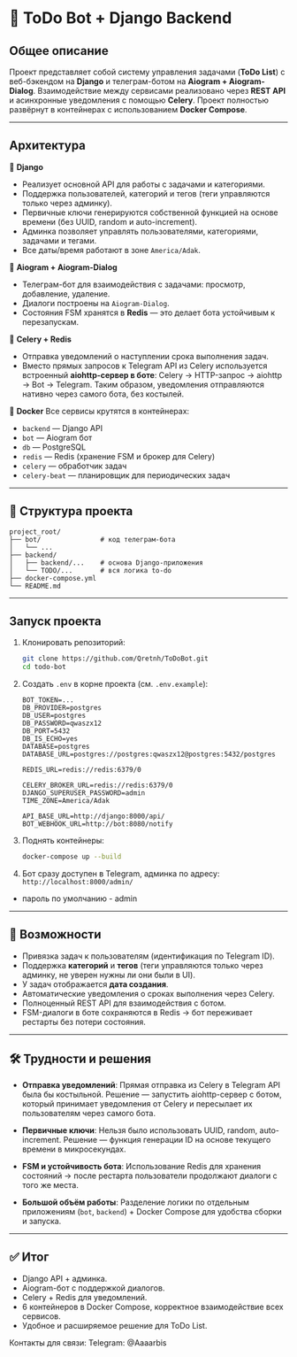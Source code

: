 # 📌 ToDo Bot + Django Backend

## Общее описание

Проект представляет собой систему управления задачами (**ToDo List**) с веб-бэкендом на **Django** и телеграм-ботом на **Aiogram + Aiogram-Dialog**.
Взаимодействие между сервисами реализовано через **REST API** и асинхронные уведомления с помощью **Celery**.
Проект полностью развёрнут в контейнерах с использованием **Docker Compose**.

---

## Архитектура

🔹 **Django**

* Реализует основной API для работы с задачами и категориями.
* Поддержка пользователей, категорий и тегов (теги управляются только через админку).
* Первичные ключи генерируются собственной функцией на основе времени (без UUID, random и auto-increment).
* Админка позволяет управлять пользователями, категориями, задачами и тегами.
* Все даты/время работают в зоне `America/Adak`.

🔹 **Aiogram + Aiogram-Dialog**

* Телеграм-бот для взаимодействия с задачами: просмотр, добавление, удаление.
* Диалоги построены на `Aiogram-Dialog`.
* Состояния FSM хранятся в **Redis** — это делает бота устойчивым к перезапускам.

🔹 **Celery + Redis**

* Отправка уведомлений о наступлении срока выполнения задач.
* Вместо прямых запросов к Telegram API из Celery используется встроенный **aiohttp-сервер в боте**:
  Celery → HTTP-запрос → aiohttp → Bot → Telegram.
  Таким образом, уведомления отправляются нативно через самого бота, без костылей.

🔹 **Docker**
Все сервисы крутятся в контейнерах:

* `backend` — Django API
* `bot` — Aiogram бот
* `db` — PostgreSQL
* `redis` — Redis (хранение FSM и брокер для Celery)
* `celery` — обработчик задач
* `celery-beat` — планировщик для периодических задач

---

## 📂 Структура проекта

```
project_root/
├── bot/               # код телеграм-бота
│   └── ...
├── backend/       
│   ├── backend/...    # основа Django-приложения
│   └── TODO/...       # вся логика to-do
├── docker-compose.yml
└── README.md
```

---

## Запуск проекта

1. Клонировать репозиторий:

   ```bash
   git clone https://github.com/Qretnh/ToDoBot.git
   cd todo-bot
   ```

2. Создать `.env` в корне проекта (см. `.env.example`):

   ```env
   BOT_TOKEN=...
   DB_PROVIDER=postgres
   DB_USER=postgres
   DB_PASSWORD=qwaszx12
   DB_PORT=5432
   DB_IS_ECHO=yes
   DATABASE=postgres
   DATABASE_URL=postgres://postgres:qwaszx12@postgres:5432/postgres
    
   REDIS_URL=redis://redis:6379/0
    
   CELERY_BROKER_URL=redis://redis:6379/0
   DJANGO_SUPERUSER_PASSWORD=admin
   TIME_ZONE=America/Adak
    
   API_BASE_URL=http://django:8000/api/
   BOT_WEBHOOK_URL=http://bot:8080/notify

   ```

3. Поднять контейнеры:

   ```bash
   docker-compose up --build
   ```

6. Бот сразу доступен в Telegram, админка по адресу:
    `http://localhost:8000/admin/`

* пароль по умолчанию - admin
---

## 🔧 Возможности

*  Привязка задач к пользователям (идентификация по Telegram ID).
*  Поддержка **категорий** и **тегов** (теги управляются только через админку, не уверен нужны ли они были в UI).
*  У задач отображается **дата создания**.
*  Автоматические уведомления о сроках выполнения через Celery.
*  Полноценный REST API для взаимодействия с ботом.
*  FSM-диалоги в боте сохраняются в Redis → бот переживает рестарты без потери состояния.

---

## 🛠 Трудности и решения

* **Отправка уведомлений**:
  Прямая отправка из Celery в Telegram API была бы костыльной. Решение — запустить aiohttp-сервер с ботом, который принимает уведомления от Celery и пересылает их пользователям через самого бота.

* **Первичные ключи**:
  Нельзя было использовать UUID, random, auto-increment. Решение — функция генерации ID на основе текущего времени в микросекундах.

* **FSM и устойчивость бота**:
  Использование Redis для хранения состояний → после рестарта пользователи продолжают диалоги с того же места.

* **Большой объём работы**:
  Разделение логики по отдельным приложениям (`bot`, `backend`) + Docker Compose для удобства сборки и запуска.

---

## ✅ Итог

* Django API + админка.
* Aiogram-бот с поддержкой диалогов.
* Celery + Redis для уведомлений.
* 6 контейнеров в Docker Compose, корректное взаимодействие всех сервисов.
* Удобное и расширяемое решение для ToDo List.

Контакты для связи:
  Telegram: @Aaaarbis

